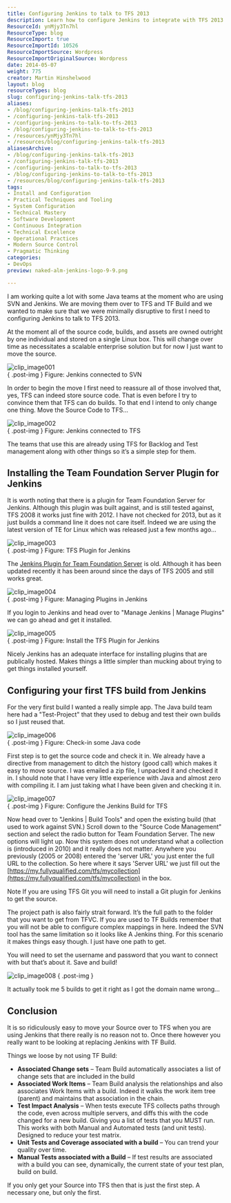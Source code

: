 ```yaml
---
title: Configuring Jenkins to talk to TFS 2013
description: Learn how to configure Jenkins to integrate with TFS 2013 seamlessly, ensuring a smooth transition for your Java teams. Enhance your build process today!
ResourceId: ynMjy3Tn7hl
ResourceType: blog
ResourceImport: true
ResourceImportId: 10526
ResourceImportSource: Wordpress
ResourceImportOriginalSource: Wordpress
date: 2014-05-07
weight: 775
creator: Martin Hinshelwood
layout: blog
resourceTypes: blog
slug: configuring-jenkins-talk-tfs-2013
aliases:
- /blog/configuring-jenkins-talk-tfs-2013
- /configuring-jenkins-talk-tfs-2013
- /configuring-jenkins-to-talk-to-tfs-2013
- /blog/configuring-jenkins-to-talk-to-tfs-2013
- /resources/ynMjy3Tn7hl
- /resources/blog/configuring-jenkins-talk-tfs-2013
aliasesArchive:
- /blog/configuring-jenkins-talk-tfs-2013
- /configuring-jenkins-talk-tfs-2013
- /configuring-jenkins-to-talk-to-tfs-2013
- /blog/configuring-jenkins-to-talk-to-tfs-2013
- /resources/blog/configuring-jenkins-talk-tfs-2013
tags:
- Install and Configuration
- Practical Techniques and Tooling
- System Configuration
- Technical Mastery
- Software Development
- Continuous Integration
- Technical Excellence
- Operational Practices
- Modern Source Control
- Pragmatic Thinking
categories:
- DevOps
preview: naked-alm-jenkins-logo-9-9.png

---
```

I am working quite a lot with some Java teams at the moment who are using SVN and Jenkins. We are moving them over to TFS and TF Build and we wanted to make sure that we were minimally disruptive to first I need to configuring Jenkins to talk to TFS 2013.

At the moment all of the source code, builds, and assets are owned outright by one individual and stored on a single Linux box. This will change over time as necessitates a scalable enterprise solution but for now I just want to move the source.

![clip_image001](images/clip_image0013-1-1.png "clip_image001")  
{ .post-img }
Figure: Jenkins connected to SVN

In order to begin the move I first need to reassure all of those involved that, yes, TFS can indeed store source code. That is even before I try to convince them that TFS can do builds. To that end I intend to only change one thing. Move the Source Code to TFS…

![clip_image002](images/clip_image0022-2-2.png "clip_image002")  
{ .post-img }
Figure: Jenkins connected to TFS

The teams that use this are already using TFS for Backlog and Test management along with other things so it’s a simple step for them.

## Installing the Team Foundation Server Plugin for Jenkins

It is worth noting that there is a plugin for Team Foundation Server for Jenkins. Although this plugin was built against, and is still tested against, TFS 2008 it works just fine with 2012. I have not checked for 2013, but as it just builds a command line it does not care itself. Indeed we are using the latest version of TE for Linux which was released just a few months ago…

![clip_image003](images/clip_image0032-3-3.png "clip_image003")  
{ .post-img }
Figure: TFS Plugin for Jenkins

The [Jenkins Plugin for Team Foundation Server](https://wiki.jenkins-ci.org/display/JENKINS/Team+Foundation+Server+Plugin) is old. Although it has been updated recently it has been around since the days of TFS 2005 and still works great.

![clip_image004](images/clip_image0041-4-4.png "clip_image004")  
{ .post-img }
Figure: Managing Plugins in Jenkins

If you login to Jenkins and head over to "Manage Jenkins | Manage Plugins" we can go ahead and get it installed.

![clip_image005](images/clip_image005-5-5.png "clip_image005")  
{ .post-img }
Figure: Install the TFS Plugin for Jenkins

Nicely Jenkins has an adequate interface for installing plugins that are publically hosted. Makes things a little simpler than mucking about trying to get things installed yourself.

## Configuring your first TFS build from Jenkins

For the very first build I wanted a really simple app. The Java build team here had a "Test-Project" that they used to debug and test their own builds so I just reused that.

![clip_image006](images/clip_image006-6-6.png "clip_image006")  
{ .post-img }
Figure: Check-in some Java code

First step is to get the source code and check it in. We already have a directive from management to ditch the history (good call) which makes it easy to move source. I was emailed a zip file, I unpacked it and checked it in. I should note that I have very little experience with Java and almost zero with compiling it. I am just taking what I have been given and checking it in.

![clip_image007](images/clip_image007-7-7.png "clip_image007")  
{ .post-img }
Figure: Configure the Jenkins Build for TFS

Now head over to "Jenkins | Build Tools" and open the existing build (that used to work against SVN.) Scroll down to the "Source Code Management" section and select the radio button for Team Foundation Server. The new options will light up. Now this system does not understand what a collection is (introduced in 2010) and it really does not matter. Anywhere you previously (2005 or 2008) entered the 'server URL' you just enter the full URL to the collection. So here where it says 'Server URL' we just fill out the [https://my.fullyqualified.com/tfs/mycollection](https://my.fullyqualified.com/tfs/mycollection) in the box.

Note If you are using TFS Git you will need to install a Git plugin for Jenkins to get the source.

The project path is also fairly strait forward. It’s the full path to the folder that you want to get from TFVC. If you are used to TF Builds remember that you will not be able to configure complex mappings in here. Indeed the SVN tool has the same limitation so it looks like A Jenkins thing. For this scenario it makes things easy though. I just have one path to get.

You will need to set the username and password that you want to connect with but that’s about it. Save and build!

![clip_image008](images/clip_image008-8-8.png "clip_image008")
{ .post-img }

It actually took me 5 builds to get it right as I got the domain name wrong…

## Conclusion

It is so ridiculously easy to move your Source over to TFS when you are using Jenkins that there really is no reason not to. Once there however you really want to be looking at replacing Jenkins with TF Build.

Things we loose by not using TF Build:

- **Associated Change sets** – Team Build automatically associates a list of change sets that are included in the build
- **Associated Work Items** – Team Build analysis the relationships and also associates Work Items with a build. Indeed it walks the work item tree (parent) and maintains that association in the chain.
- **Test Impact Analysis** – When tests execute TFS collects paths through the code, even across multiple servers, and diffs this with the code changed for a new build. Giving you a list of tests that you MUST run. This works with both Manual and Automated tests (and unit tests). Designed to reduce your test matrix.
- **Unit Tests and Coverage associated with a build** – You can trend your quality over time.
- **Manual Tests associated with a Build** – If test results are associated with a build you can see, dynamically, the current state of your test plan, build on build.

If you only get your Source into TFS then that is just the first step. A necessary one, but only the first.
